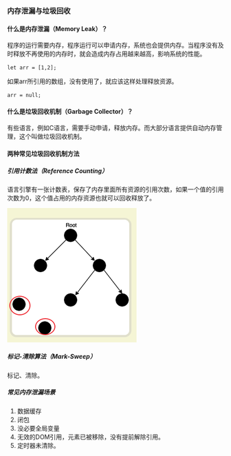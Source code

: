 ### 内存泄漏与垃圾回收

#### 什么是内存泄漏（Memory Leak）？

程序的运行需要内存，程序运行可以申请内存，系统也会提供内存。当程序没有及时释放不再使用的内存时，就会造成内存占用越来越高，影响系统的性能。

```
let arr = [1,2];
```
如果arr所引用的数组，没有使用了，就应该这样处理释放资源。

```
arr = null;
```



#### 什么是垃圾回收机制（Garbage Collector）？

有些语言，例如C语言，需要手动申请，释放内存。而大部分语言提供自动内存管理，这个叫做垃圾回收机制。

#### 两种常见垃圾回收机制方法

##### 引用计数法（Reference Counting）

语言引擎有一张计数表，保存了内存里面所有资源的引用次数，如果一个值的引用次数为0，这个值占用的内存资源也就可以回收释放了。

![image](https://github.com/caihaihong/caihaihong.github.io/blob/master/imgs/broswer/77.png?raw=true) 


##### 标记-清除算法（Mark-Sweep）

标记、清除。


##### 常见内存泄漏场景

1. 数据缓存
2. 闭包
3. 没必要全局变量
4. 无效的DOM引用，元素已被移除，没有提前解除引用。
5. 定时器未清除。